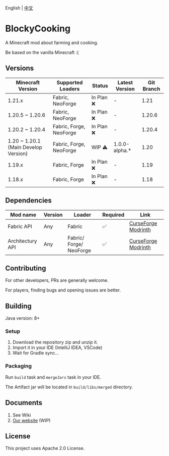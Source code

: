 English | [中文](./README_cn.md)

# BlockyCooking
A Minecraft mod about farming and cooking.

Be based on the vanilla Minecraft :(

## Versions
| Minecraft Version                    | Supported Loaders       | Status    | Latest Version | Git Branch |
|--------------------------------------|-------------------------|-----------|----------------|------------|
| 1.21.x                               | Fabric, NeoForge        | In Plan ❌ | -              | 1.21       |
| 1.20.5 ~ 1.20.6                      | Fabric, NeoForge        | In Plan ❌ | -              | 1.20.6     |
| 1.20.2 ~ 1.20.4                      | Fabric, Forge, NeoForge | In Plan ❌ | -              | 1.20.4     |
| 1.20 ~ 1.20.1 (Main Develop Version) | Fabric, Forge, NeoForge | WIP ⚠️    | 1.0.0-alpha.*  | 1.20       |
| 1.19.x                               | Fabric, Forge           | In Plan ❌ | -              | 1.19       |
| 1.18.x                               | Fabric, Forge           | In Plan ❌ | -              | 1.18       |

## Dependencies

| Mod name         | Version | Loader                  | Required | Link                                                                                                                              |
|------------------|---------|-------------------------|----------|-----------------------------------------------------------------------------------------------------------------------------------|
| Fabric API       | Any     | Fabric                  | ✅        | [CurseForge](https://curseforge.com/minecraft/mc-mods/fabric-api) [Modrinth](https://modrinth.com/mods/fabric-api)                |
| Architectury API | Any     | Fabric/ Forge/ NeoForge | ✅        | [CurseForge](https://www.curseforge.com/minecraft/mc-mods/architectury-api) [Modrinth](https://modrinth.com/mod/architectury-api) |

## Contributing
For other developers, PRs are generally welcome.

For players, finding bugs and opening issues are better.

## Building
Java version: 8+

### Setup
1. Download the repository zip and unzip it.
2. Import it in your IDE (IntelliJ IDEA, VSCode)
3. Wait for Gradle sync...

### Packaging
Run `build` task and `mergeJars` task in your IDE.

The Artifact jar will be located in `build/libs/merged` directory.

## Documents
1. See Wiki
2. [Our website](https://tcbuildmc.github.io/blockycooking) (WIP)

## License
This project uses Apache 2.0 License.
